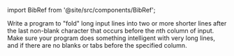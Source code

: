 import BibRef from '@site/src/components/BibRef';

Write a program to "fold" long input lines into two or more
shorter lines after the last non-blank character that occurs before the $n$th
column of input. Make sure your program does something intelligent with very
long lines, and if there are no blanks or tabs before the specified column. <BibRef id='KR1988' pages='p. 34'></BibRef>